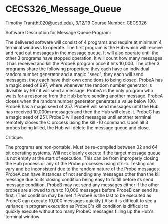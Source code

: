 # CECS326_Message_Queue
Timothy Tran(tht020@ucsd.edu),
3/12/19
Course Number: CECS326

Software Description for Message Queue Program:

The delivered software will consist of 4 programs and require at minimum 4 terminal windows to operate.
 The first program is the Hub which will receive and read out messages in the message queue. 
 It will also operate until the other 3 programs have stopped operation.
 It will count how many messages it has received and kill the ProbeB program once it hits 10,000. 
 The other 3 programs share the following properties: they each have an individual random number generator and a magic "seed", they each will send messages, they each have their own conditions to being closed. 
 ProbeA has a magic seed of 997, where whenever the random number generator is divisible by 997 it will send a message.
 ProbeA is the only program who waits for a response from the Hub before sending another message. 
 ProbeA closes when the random number generator generates a value below 100. ProbeB has a magic seed of 257. 
 ProbeB will send messages until the Hub has received 10,000m messages and then the Hub will close it. 
 ProbeC has a magic seed of 251. 
 ProbeC will send messages until another terminal remotely closes the C process using the kill -10 command. 
 Upon all 3 probes being killed, the Hub will delete the message queue and close. 

Critique:

The programs are non-portable. 
Must be re-compiled between 32 and 64 bit operating systems.
 Will not cleanly execute if the target message queue is not empty at the start of execution. 
 This can be from improperly closing the Hub process or any of the Probe processes using ctrl-c. 
 Testing can vary and be inconsistent due to the random nature of the Probe messages. 
 ProbeA can have instances of not sending any messages other than the kill message due to its closing condition being easy to fulfill before its send message condition. 
 ProbeB may not send any messages either if the other probes are allowed to run to 10,000 messages before ProbeB can send its first. 
 (This condition may be met if ProbeB is the last to be executed as ProbeC can execute 10,000 messages quickly.) 
 Also it is difficult to see a variance in program execution as ProbeC's kill condition is difficult to quickly execute without too many ProbeC messages filling up the Hub's terminal window.


